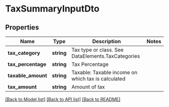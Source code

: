 # TaxSummaryInputDto

## Properties
Name | Type | Description | Notes
------------ | ------------- | ------------- | -------------
**tax_category** | **string** | Tax type or class. See DataElements.TaxCategories | 
**tax_percentage** | **string** | Tax Percentage | 
**taxable_amount** | **string** | Taxable: Taxable income on which tax is calculated | 
**tax_amount** | **string** | Amount of tax | 

[[Back to Model list]](../README.md#documentation-for-models) [[Back to API list]](../README.md#documentation-for-api-endpoints) [[Back to README]](../README.md)


